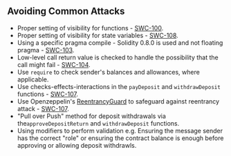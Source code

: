 ## Avoiding Common Attacks

* Proper setting of visibility for functions - [SWC-100](https://swcregistry.io/docs/SWC-100).
* Proper setting of visibility for state variables - [SWC-108](https://swcregistry.io/docs/SWC-108).
* Using a specific pragma compile - Solidity 0.8.0 is used and not floating pragma - [SWC-103](https://swcregistry.io/docs/SWC-103).
* Low-level call return value is checked to handle the possibility that the call might fail - [SWC-104](https://swcregistry.io/docs/SWC-104).
* Use ``require`` to check sender's balances and allowances, where applicable.
* Use checks-effects-interactions in the ``payDeposit`` and ``withdrawDeposit`` functions - [SWC-107](https://swcregistry.io/docs/SWC-107).
* Use Openzeppelin's [ReentrancyGuard](https://github.com/OpenZeppelin/openzeppelin-contracts/blob/master/contracts/security/ReentrancyGuard.sol) to safeguard against reentrancy attack - [SWC-107](https://swcregistry.io/docs/SWC-107).
* "Pull over Push" method for deposit withdrawals via the``approveDepositReturn`` and ``withdrawDeposit`` functions.
* Using modifiers to perform validation e.g. Ensuring the message sender has the correct "role" or ensuring the contract balance is enough before approving or allowing deposit withdrawls.
